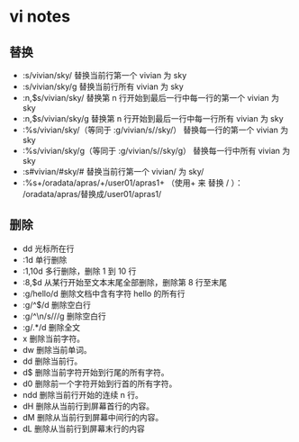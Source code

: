 # vi notes

## 替换

- :s/vivian/sky/ 替换当前行第一个 vivian 为 sky
- :s/vivian/sky/g 替换当前行所有 vivian 为 sky
- :n,\$s/vivian/sky/ 替换第 n 行开始到最后一行中每一行的第一个 vivian 为 sky
- :n,\$s/vivian/sky/g 替换第 n 行开始到最后一行中每一行所有 vivian 为 sky
- :%s/vivian/sky/（等同于 :g/vivian/s//sky/） 替换每一行的第一个 vivian 为 sky
- :%s/vivian/sky/g（等同于 :g/vivian/s//sky/g） 替换每一行中所有 vivian 为 sky
- :s#vivian/#sky/# 替换当前行第一个 vivian/ 为 sky/
- :%s+/oradata/apras/+/user01/apras1+ （使用+ 来 替换 / ）： /oradata/apras/替换成/user01/apras1/

## 删除

- dd 光标所在行
- :1d 单行删除
- :1,10d 多行删除，删除 1 到 10 行
- :8,\$d 从某行开始至文本末尾全部删除，删除第 8 行至末尾
- :g/hello/d 删除文档中含有字符 hello 的所有行
- :g/^\$/d 删除空白行
- :g/^\n/s///g 删除空白行
- :g/.\*/d 删除全文
- x 删除当前字符。
- dw 删除当前单词。
- dd 删除当前行。
- d\$ 删除当前字符开始到行尾的所有字符。
- d0 删除前一个字符开始到行首的所有字符。
- ndd 删除当前行开始的连续 n 行。
- dH 删除从当前行到屏幕首行的内容。
- dM 删除从当前行到屏幕中间行的内容。
- dL 删除从当前行到屏幕末行的内容
